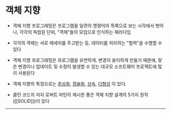 # 객체 지향

- 객체 지향 프로그래밍은 프로그램을 일련의 명령어의 목록으로 보는 시각에서 벗어나, 각각의 독립된 단위, "객체"들의 모임으로 인식하는 패러다임
- 각각의 객체는 서로 메세지를 주고받는 등, 데이터를 처리하는 "협력"을 수행할 수 있다
- 객체 지향 프로그래밍은 프로그램을 유연하게, 변경이 용이하게 만들기 때문에, 잦은 변경이나 업데이트 및 수정이 발생할 수 있는 대규모 소프트웨어 프로젝트에 많이 사용된다

- 객체 지향의 특징으로는 [추상화](추상화.md), [캡슐화](캡슐화.md), [상속](상속.md), [다형성](다형성.md) 이 있다.

- 클린 코드의 저자 로버트 마틴이 제시한 좋은 객체 지향 설계의 5가지 원칙 ([[SOLID]])이 있다










---


